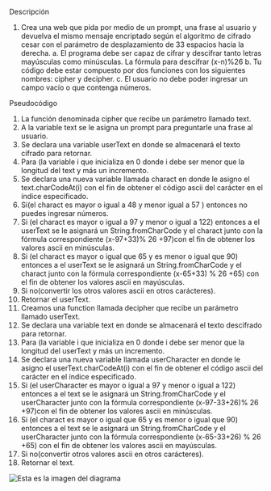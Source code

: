 Descripción
1. Crea una web que pida por medio de un prompt, una frase al usuario  y devuelva el mismo mensaje encriptado según el algoritmo de cifrado cesar con el parámetro de desplazamiento de 33 espacios hacia la derecha.
a. El programa debe ser capaz de cifrar y descifrar tanto letras mayúsculas como minúsculas. La fórmula para descifrar (x-n)%26
b. Tu código  debe estar compuesto por dos funciones con los siguientes nombres: cipher y decipher.
c. El usuario no debe poder ingresar un campo vacío o que contenga números.

Pseudocódigo

1. La función denominada cipher que recibe un parámetro llamado text.
2. A la variable text se le asigna un prompt para preguntarle una frase al usuario.
3. Se declara una variable userText en donde se almacenará el texto cifrado para retornar.
4. Para (la variable i que inicializa en 0 donde i debe ser menor que la longitud del text  y más un incremento.
5. Se declara una nueva variable llamada charact en donde le asigno el text.charCodeAt(i) con el fin de obtener el código ascii del carácter en el índice especificado.
6. Si(el charact es mayor o igual a 48 y menor igual a 57 ) entonces no puedes ingresar números.
7. Si (el charact es mayor o igual a 97 y  menor o igual a 122) entonces a el userText se le asignará un String.fromCharCode y el charact junto con la fórmula correspondiente (x-97+33)% 26 +97)con el fin de obtener los valores ascii en minúsculas.
8. Si (el charact es mayor o igual que 65 y es menor o igual que 90) entonces a el userText se le asignará un String.fromCharCode y el charact junto con la fórmula correspondiente (x-65+33) % 26 +65) con el fin de obtener los valores ascii en mayúsculas.
9. Si no(convertir los otros valores ascii en otros carácteres).
10. Retornar el userText.
11. Creamos una function llamada decipher que recibe un parámetro llamado userText.
12. Se declara una variable text en donde se almacenará el texto descifrado para retornar.
13. Para (la variable i que inicializa en 0 donde i debe ser menor que la longitud del userText  y más un incremento.
14. Se declara una nueva variable llamada userCharacter en donde le asigno el userText.charCodeAt(i) con el fin de obtener el código ascii del carácter en el índice especificado.
15. Si (el userCharacter es mayor o igual a 97 y  menor o igual a 122) entonces a el text se le asignará un String.fromCharCode y el userCharacter junto con la fórmula correspondiente (x-97-33+26)% 26 +97)con el fin de obtener los valores ascii en minúsculas.
16. Si (el charact es mayor o igual que 65 y es menor o igual que 90) entonces a el text se le asignará un String.fromCharCode y el userCharacter junto con la fórmula correspondiente (x-65-33+26) % 26 +65) con el fin de obtener los valores ascii en mayúsculas.
17. Si no(convertir otros valores ascii en otros carácteres).
18. Retornar el text.

![Esta es la imagen del diagrama](ciphercesar.jpeg)
